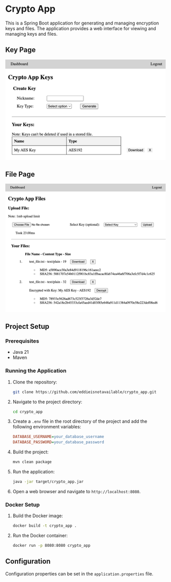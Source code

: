 # Crypto App

This is a Spring Boot application for generating and managing encryption keys and files. The application provides a web interface for viewing and managing keys and files.

## Key Page
![Key Page](key_page.png)

## File Page
![File Page](file_page.png)

## Project Setup

### Prerequisites
- Java 21
- Maven

### Running the Application
1. Clone the repository:
    ```sh
    git clone https://github.com/eddieisnotavailable/crypto_app.git
    ```
2. Navigate to the project directory:
    ```sh
    cd crypto_app
    ```
3. Create a `.env` file in the root directory of the project and add the following environment variables:
    ```ini
    DATABASE_USERNAME=your_database_username
    DATABASE_PASSWORD=your_database_password
    ```

4. Build the project:
    ```sh
    mvn clean package
    ```
5. Run the application:
    ```sh
    java -jar target/crypto_app.jar
    ```
6. Open a web browser and navigate to `http://localhost:8080`.

### Docker Setup
1. Build the Docker image:
    ```sh
    docker build -t crypto_app .
    ```
2. Run the Docker container:
    ```sh
    docker run -p 8080:8080 crypto_app
    ```

## Configuration
Configuration properties can be set in the `application.properties` file.

